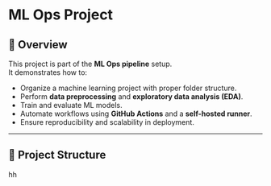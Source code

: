 # ML Ops Project

## 📌 Overview
This project is part of the **ML Ops pipeline** setup.  
It demonstrates how to:
- Organize a machine learning project with proper folder structure.
- Perform **data preprocessing** and **exploratory data analysis (EDA)**.
- Train and evaluate ML models.
- Automate workflows using **GitHub Actions** and a **self-hosted runner**.
- Ensure reproducibility and scalability in deployment.

---

## 📂 Project Structure 
hh

